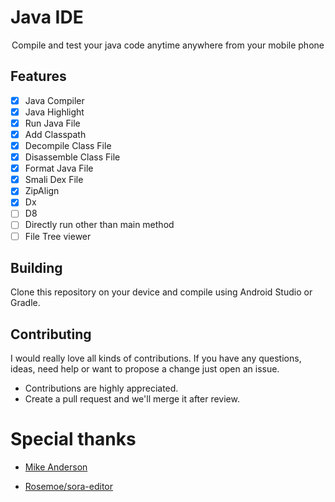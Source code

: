# Java IDE

<div align='center'>

  Compile and test your java code anytime anywhere from your mobile phone

</div>

## Features

 - [x] Java Compiler
 - [x] Java Highlight
 - [x] Run Java File
 - [x] Add Classpath
 - [x] Decompile Class File
 - [x] Disassemble Class File
 - [x] Format Java File
 - [x] Smali Dex File
 - [x] ZipAlign
 - [x] Dx
 - [ ] D8
 - [ ] Directly run other than main method
 - [ ] File Tree viewer

## Building

Clone this repository on your device and compile using Android Studio or Gradle.

## Contributing

I would really love all kinds of contributions. If you have any questions, ideas, need help or want to propose a change just open an issue.

 - Contributions are highly appreciated.
 - Create a pull request and we'll merge it after review.
 
# Special thanks

- [Mike Anderson](https://github.com/MikeAndrson)

- [Rosemoe/sora-editor](https://github.com/Rosemoe/sora-editor)
